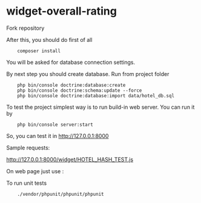 widget-overall-rating
=====================

Fork repository

After this, you should do first of all
```
    composer install
```

You will be asked for database connection settings.

By next step you should create database. Run from project folder
```
    php bin/console doctrine:database:create
    php bin/console doctrine:schema:update --force
    php bin/console doctrine:database:import data/hotel_db.sql
```

To test the project simplest way is to run build-in web server. You
can run it by

```
    php bin/console server:start
```

So, you can test it in http://127.0.0.1:8000

Sample requests:

http://127.0.0.1:8000/widget/HOTEL_HASH_TEST.js

On web page just use :

<script src="http://127.0.0.1:8000/widget/HOTEL_HASH_TEST.js"></script>

To run unit tests
```
    ./vendor/phpunit/phpunit/phpunit
```

